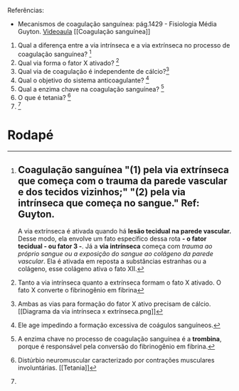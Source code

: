 Referências: 
* Mecanismos de coagulação sanguínea: pág.1429 - Fisiologia Média Guyton. [Videoaula](https://youtu.be/qnrC2_KCVL0?si=p4_sanKClum8MvN5) [[Coagulação sanguínea]]
1. Qual a diferença entre a via intrínseca e a via extrínseca no processo de coagulação sanguínea? [^1]
2. Qual via forma o fator X ativado? [^2]
3. Qual via de coagulação é independente de cálcio?[^3] 
4. Qual o objetivo do sistema anticoagulante? [^4]
5. Qual a enzima chave na coagulação sanguínea? [^5]
6. O que é tetania? [^6]
7.   [^7]

# Rodapé
[^1]: **Coagulação sanguínea**
	"(1) pela **via extrínseca** que começa com o **trauma da parede vascular** e dos tecidos vizinhos;"
	"(2) pela **via intrínseca** que **começa no sangue**." Ref: Guyton. 
	-------------------------------
	A via extrínseca é ativada quando há **lesão tecidual na parede vascular.** Desse modo, ela envolve um fato específico dessa rota **- o fator tecidual - ou fator 3 -**. 
	Já a **via intrínseca** começa com *trauma ao próprio sangue ou a exposição do sangue ao colágeno da parede vascular*. Ela é ativada em reposta a substâncias estranhas ou a colágeno, esse colágeno ativa o fato XII. 
[^2]: Tanto a via intrínseca quanto a extrínseca formam o fato X ativado. O fato X converte o fibrinogênio em fibrina
[^3]: Ambas as vias para formação do fator X ativo precisam de cálcio.[[Diagrama da via intrínseca x extrínseca.png]]
[^4]: Ele age impedindo a formação excessiva de coágulos sanguíneos. 
[^5]: A enzima chave no processo de coagulação sanguínea é a **trombina**, porque é responsável pela conversão do fibrinogênio em fibrina. 
[^6]: Distúrbio neuromuscular caracterizado por contrações musculares involuntárias. [[Tetania]]
[^7]: 
[^8]:
[^9]:
[^10]:
[^11]:
[^12]:
[^13]:
[^14]:
[^15]:
[^16]:
[^17]:
[^18]:
[^19]:
[^20]: